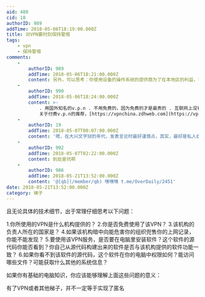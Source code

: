 ```yaml
---
aid: 480
cid: 18
authorID: 989
addTime: 2018-05-06T18:19:00.000Z
title: 对VPN要时刻保持警惕
tags:
    - vpn
    - 保持警惕
comments:
    -
        authorID: 989
        addTime: 2018-05-06T18:21:00.000Z
        content: 另外，可以思考：你使用设备的操作系统的提供商为了在本地区的利益，有没有可能或前科向你所在地区的政府提供用户数据？（针对，但不限于苹果）
    -
        authorID: 990
        addTime: 2018-05-06T18:24:00.000Z
        content: >-
            . 用国外知名的v.p.n . 不用免费的，因为免费的才是最贵的 . 互联网上没有绝对的匿名
            关于付费v.p.n的推荐，[https://vpnchina.zdhweb.com](https://vpnchina.zdhweb.com)
    -
        authorID: 19
        addTime: 2018-05-07T00:07:00.000Z
        content: '嗯，在大兴文字狱的年代，发表言论时最好谨慎点，其实，最好是私人自己搭vpn出去后再tor访问网站。。。:D'
    -
        authorID: 992
        addTime: 2018-05-07T02:22:00.000Z
        content: 到处是坑啊
    -
        authorID: 986
        addTime: 2018-05-21T13:52:00.000Z
        content: '@[qb](/member/qb) 嘿嘿嘿 t.me/OverDaily/2451'
date: 2018-05-21T13:52:00.000Z
category: 梯子
---
```


且无论具体的技术细节，出于常理仔细思考以下问题：

1.你所使用的VPN是什么机构提供的？ 2.你是否免费使用了该VPN？ 3.该机构的负责人所在的国家是？ 4.如果该机构暗中向能危害你的组织兜售你的上网记录，你能不能发现？ 5.要使用该VPN服务，是否要在电脑里安装软件？这个软件的源代码你能否看到？你自己从源代码构建出来的软件是否与该机构提供的软件功能一致？ 6.如果你看不到该软件的源代码，这个软件在你的电脑中权限如何？能访问哪些文件？可能获取什么其他的系统信息？

如果你有基础的电脑知识，你应该能够理解上面这些问题的意义：

有了VPN或者其他梯子，并不一定等于实现了匿名
